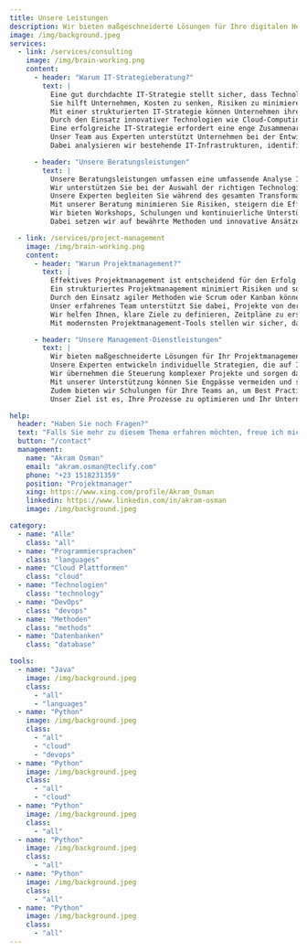 ```yaml
---
title: Unsere Leistungen
description: Wir bieten maßgeschneiderte Lösungen für Ihre digitalen Herausforderungen.
image: /img/background.jpeg
services:
  - link: /services/consulting
    image: /img/brain-working.png
    content:
      - header: "Warum IT-Strategieberatung?"
        text: |
          Eine gut durchdachte IT-Strategie stellt sicher, dass Technologien effizient genutzt und langfristige Geschäftsziele unterstützt werden.
          Sie hilft Unternehmen, Kosten zu senken, Risiken zu minimieren und neue Marktchancen zu nutzen. 
          Mit einer strukturierten IT-Strategie können Unternehmen ihre digitalen Prozesse optimieren und ihre Wettbewerbsfähigkeit langfristig steigern.
          Durch den Einsatz innovativer Technologien wie Cloud-Computing, KI und Automatisierung lassen sich Geschäftsprozesse effizienter gestalten.
          Eine erfolgreiche IT-Strategie erfordert eine enge Zusammenarbeit zwischen IT- und Geschäftsteams, um sicherzustellen, dass die technologischen Lösungen den Unternehmenszielen entsprechen.
          Unser Team aus Experten unterstützt Unternehmen bei der Entwicklung und Umsetzung einer maßgeschneiderten IT-Strategie, die Wachstum und Effizienz fördert.
          Dabei analysieren wir bestehende IT-Infrastrukturen, identifizieren Verbesserungspotenziale und empfehlen innovative Technologien zur Optimierung Ihrer digitalen Prozesse.

      - header: "Unsere Beratungsleistungen"
        text: |
          Unsere Beratungsleistungen umfassen eine umfassende Analyse Ihrer aktuellen IT-Landschaft und die Entwicklung einer individuellen Strategie für Ihr Unternehmen.
          Wir unterstützen Sie bei der Auswahl der richtigen Technologien und helfen Ihnen, Ihre IT-Infrastruktur zu modernisieren.
          Unsere Experten begleiten Sie während des gesamten Transformationsprozesses und sorgen für eine reibungslose Implementierung neuer Systeme.
          Mit unserer Beratung minimieren Sie Risiken, steigern die Effizienz und nutzen moderne Technologien optimal für Ihren Geschäftserfolg.
          Wir bieten Workshops, Schulungen und kontinuierliche Unterstützung, um sicherzustellen, dass Ihre IT-Strategie langfristig erfolgreich bleibt.
          Dabei setzen wir auf bewährte Methoden und innovative Ansätze, um Ihr Unternehmen für die Zukunft zu rüsten.

  - link: /services/project-management
    image: /img/brain-working.png
    content:
      - header: "Warum Projektmanagement?"
        text: |
          Effektives Projektmanagement ist entscheidend für den Erfolg von Unternehmen, da es hilft, Ressourcen optimal zu nutzen und Projekte termingerecht abzuschließen.
          Ein strukturiertes Projektmanagement minimiert Risiken und sorgt dafür, dass alle Beteiligten klar definierte Rollen und Verantwortlichkeiten haben.
          Durch den Einsatz agiler Methoden wie Scrum oder Kanban können Unternehmen flexibel auf Veränderungen reagieren und Projekte effizient steuern.
          Unser erfahrenes Team unterstützt Sie dabei, Projekte von der Planungsphase bis zur Umsetzung erfolgreich zu begleiten.
          Wir helfen Ihnen, klare Ziele zu definieren, Zeitpläne zu erstellen und die Zusammenarbeit zwischen Teams zu verbessern.
          Mit modernsten Projektmanagement-Tools stellen wir sicher, dass Ihr Projekt reibungslos abläuft und alle Meilensteine erreicht werden.

      - header: "Unsere Management-Dienstleistungen"
        text: |
          Wir bieten maßgeschneiderte Lösungen für Ihr Projektmanagement, um Effizienz und Erfolg zu maximieren.
          Unsere Experten entwickeln individuelle Strategien, die auf Ihre spezifischen Anforderungen zugeschnitten sind.
          Wir übernehmen die Steuerung komplexer Projekte und sorgen dafür, dass Budgets und Zeitpläne eingehalten werden.
          Mit unserer Unterstützung können Sie Engpässe vermeiden und sicherstellen, dass Ihre Projekte termingerecht und innerhalb des Budgets abgeschlossen werden.
          Zudem bieten wir Schulungen für Ihre Teams an, um Best Practices im Projektmanagement nachhaltig in Ihrem Unternehmen zu verankern.
          Unser Ziel ist es, Ihre Prozesse zu optimieren und Ihr Unternehmen für zukünftige Herausforderungen bestmöglich aufzustellen.

help:
  header: "Haben Sie noch Fragen?"
  text: "Falls Sie mehr zu diesem Thema erfahren möchten, freue ich mich über Ihre Kontaktaufnahme."
  button: "/contact"
  management:
    name: "Akram Osman"
    email: "akram.osman@teclify.com"
    phone: "+23 1518231359"
    position: "Projektmanager"
    xing: https://www.xing.com/profile/Akram_Osman
    linkedin: https://www.linkedin.com/in/akram-osman
    image: /img/background.jpeg

category:
  - name: "Alle"
    class: "all"
  - name: "Programmiersprachen"
    class: "languages"
  - name: "Cloud Plattformen"
    class: "cloud"
  - name: "Technologien"
    class: "technology"
  - name: "DevOps"
    class: "devops"
  - name: "Methoden"
    class: "methods"
  - name: "Datenbanken"
    class: "database"

tools:
  - name: "Java"
    image: /img/background.jpeg
    class: 
      - "all"
      - "languages"
  - name: "Python"
    image: /img/background.jpeg
    class: 
      - "all"
      - "cloud"
      - "devops"
  - name: "Python"
    image: /img/background.jpeg
    class: 
      - "all"
      - "cloud"
  - name: "Python"
    image: /img/background.jpeg
    class: 
      - "all"
  - name: "Python"
    image: /img/background.jpeg
    class: 
      - "all"
  - name: "Python"
    image: /img/background.jpeg
    class: 
      - "all"
  - name: "Python"
    image: /img/background.jpeg
    class: 
      - "all"
---
```

